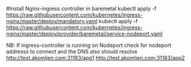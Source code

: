 #Install Nginx-ingress controller in baremetal 
kubectl apply -f https://raw.githubusercontent.com/kubernetes/ingress-nginx/master/deploy/mandatory.yaml
kubectl apply -f https://raw.githubusercontent.com/kubernetes/ingress-nginx/master/deploy/provider/baremetal/service-nodeport.yaml


NB: If ingress-controller is running on Nodeport check for nodeport addresss to connect and the DNS also should resolve
http://test.akomljen.com:31183/app1
http://test.akomljen.com:31183/app2
